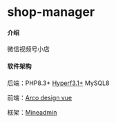 # shop-manager

#### 介绍
微信视频号小店

#### 软件架构

后端：PHP8.3+ [Hyperf3.1+](https://hyperf.wiki/3.1/#/README) MySQL8

前端：[Arco design vue](https://arco.design/vue/docs/start)

框架：[Mineadmin](https://gitee.com/mineadmin)

